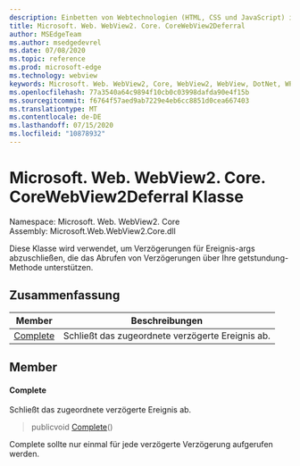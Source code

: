 ```yaml
---
description: Einbetten von Webtechnologien (HTML, CSS und JavaScript) in ihre systemeigenen Anwendungen mit dem Microsoft Edge WebView2-Steuerelement
title: Microsoft. Web. WebView2. Core. CoreWebView2Deferral
author: MSEdgeTeam
ms.author: msedgedevrel
ms.date: 07/08/2020
ms.topic: reference
ms.prod: microsoft-edge
ms.technology: webview
keywords: Microsoft. Web. WebView2, Core, WebView2, WebView, DotNet, WPF, WinForms, APP, Edge, CoreWebView2, CoreWebView2Controller, Browser Control, Edge HTML, Microsoft. Web. WebView2. Core. CoreWebView2Deferral
ms.openlocfilehash: 77a3540a64c9894f10cb0c03998dafda90e4f15b
ms.sourcegitcommit: f6764f57aed9ab7229e4eb6cc8851d0cea667403
ms.translationtype: MT
ms.contentlocale: de-DE
ms.lasthandoff: 07/15/2020
ms.locfileid: "10878932"
---
```

# Microsoft. Web. WebView2. Core. CoreWebView2Deferral Klasse 

Namespace: Microsoft. Web. WebView2. Core \
Assembly: Microsoft.Web.WebView2.Core.dll

Diese Klasse wird verwendet, um Verzögerungen für Ereignis-args abzuschließen, die das Abrufen von Verzögerungen über Ihre getstundung-Methode unterstützen.

## Zusammenfassung

 Member                        | Beschreibungen
--------------------------------|---------------------------------------------
[Complete](#complete) | Schließt das zugeordnete verzögerte Ereignis ab.

## Member

#### Complete 

Schließt das zugeordnete verzögerte Ereignis ab.

> publicvoid [Complete](#complete)()

Complete sollte nur einmal für jede verzögerte Verzögerung aufgerufen werden.

